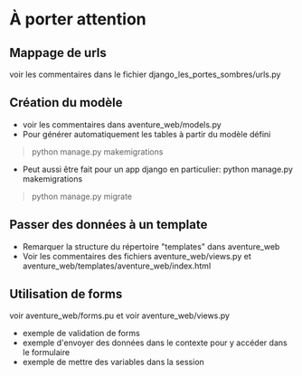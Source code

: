 # À porter attention

## Mappage de urls
voir les commentaires dans le fichier django_les_portes_sombres/urls.py

## Création du modèle
- voir les commentaires dans aventure_web/models.py
- Pour générer automatiquement les tables à partir du modèle défini
> python manage.py makemigrations  
- Peut aussi être fait pour un app django en particulier: python manage.py makemigrations <app>  
> python manage.py migrate  

## Passer des données à un template
- Remarquer la structure du répertoire "templates" dans aventure_web
- Voir les commentaires des fichiers aventure_web/views.py et aventure_web/templates/aventure_web/index.html

## Utilisation de forms
voir aventure_web/forms.pu et voir aventure_web/views.py
- exemple de validation de forms
- exemple d'envoyer des données dans le contexte pour y accéder dans le formulaire
- exemple de mettre des variables dans la session